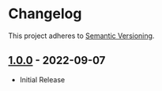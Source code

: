 # Changelog

This project adheres to [Semantic Versioning](https://semver.org/spec/v2.0.0.html).

## [1.0.0](https://www.npmjs.com/package/@stellarwp/packages/eslint-plugin/v/1.0.0) - 2022-09-07

- Initial Release
